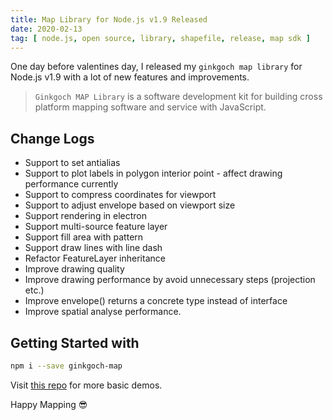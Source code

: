 ```yaml
---
title: Map Library for Node.js v1.9 Released
date: 2020-02-13
tag: [ node.js, open source, library, shapefile, release, map sdk ]
---
```

One day before valentines day, I released my `ginkgoch map library` for Node.js v1.9 with a lot of new features and improvements.
<!--more-->

> `Ginkgoch MAP Library` is a software development kit for building cross platform mapping software and service with JavaScript.

## Change Logs
* Support to set antialias
* Support to plot labels in polygon interior point - affect drawing performance currently
* Support to compress coordinates for viewport
* Support to adjust envelope based on viewport size
* Support rendering in electron
* Support multi-source feature layer
* Support fill area with pattern
* Support draw lines with line dash
* Refactor FeatureLayer inheritance
* Improve drawing quality
* Improve drawing performance by avoid unnecessary steps (projection etc.)
* Improve envelope() returns a concrete type instead of interface
* Improve spatial analyse performance.

## Getting Started with
```bash
npm i --save ginkgoch-map
```

Visit [this repo](https://github.com/ginkgoch/map-quick-started-demos) for more basic demos.

Happy Mapping 😎


<!-- md _reference.md -->
